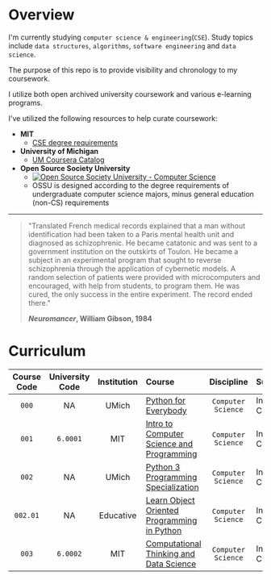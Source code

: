 
# Overview

I'm currently studying `computer science & engineering`(`CSE`). Study topics include `data structures`, `algorithms`, `software engineering` and `data science`.

The purpose of this repo is to provide visibility and chronology to my coursework.

I utilize both open archived university coursework and various e-learning programs. 

I've utilized the following resources to help curate coursework:

* **MIT**
	* [CSE degree requirements](http://catalog.mit.edu/degree-charts/computer-science-engineering-course-6-3/)
* **University of Michigan**
	* [UM Coursera Catalog](https://online.umich.edu/coursera-for-students/)
* **Open Source Society University**
	* [![Open Source Society University - Computer Science](https://img.shields.io/badge/OSSU-computer--science-blue.svg)](https://github.com/ossu/computer-science)
	* OSSU is designed according to the degree requirements of undergraduate computer science majors, minus general education (non-CS) requirements



---


> "Translated French medical records explained that a man without identification had been taken to a Paris mental health unit and diagnosed as schizophrenic. He became catatonic and was sent to a government institution on the outskirts of Toulon. He became a subject in an experimental program that sought to reverse schizophrenia through the application of cybernetic models. A random selection of patients were provided with microcomputers and encouraged, with help from students, to program them. He was cured, the only success in the entire experiment. The record ended there." 
> 
> **_Neuromancer_, William Gibson, 1984**



# Curriculum



| Course Code     | University Code     | Institution               | Course                                    								                                      | Discipline         | Subject                    |  Repo						
| :-----------:   | :---------------:   | :-----------------------: | :------------------------------------------------------------------------------                                                                                 | :----------------: | :------------------------- |  :----------------:  				
| `000`           |  NA                 | UMich                     | [Python for Everybody](https://www.py4e.com/lessons)                      					                                      | `Computer Science`   | Intro-CS                 |  [Folder]( https://github.com/rovertm/Open-Source-Curriculum/tree/main/000-Python-for-Everybody )
| `001`           | `6.0001`            | MIT                       | [Intro to Computer Science and Programming](https://ocw.mit.edu/courses/6-0001-introduction-to-computer-science-and-programming-in-python-fall-2016/) 	         | `Computer Science`   | Intro-CS              |  [Folder]( https://github.com/rovertm/Open-Source-Curriculum/tree/main/001-Intro-to-CS-and-Programming )
| `002`           |  NA                 | UMich                     | [Python 3 Programming Specialization](https://www.coursera.org/specializations/python-3-programming?#courses)                      			         | `Computer Science`   | Intro-CS              |  [Folder]( https://github.com/rovertm/Open-Source-Curriculum/tree/main/002-Python-3-Specialization )
| `002.01`        |  NA                 | Educative                 | [Learn Object Oriented Programming in Python](https://www.educative.io/courses/learn-object-oriented-programming-in-python)       	            	         | `Computer Science`   | Intro-CS              |  [Folder]( https://github.com/rovertm/CS-Curriculum/tree/main/002.01-Learn-OOP-Python )
| `003`           | `6.0002`            | MIT                       | [Computational Thinking and Data Science](https://ocw.mit.edu/courses/6-0002-introduction-to-computational-thinking-and-data-science-fall-2016/)       	         | `Computer Science`   | Intro-CS              |  [Folder](https://github.com/rovertm/Open-Source-Curriculum/tree/main/003-Computational-Thinking-and-Data-Science )
